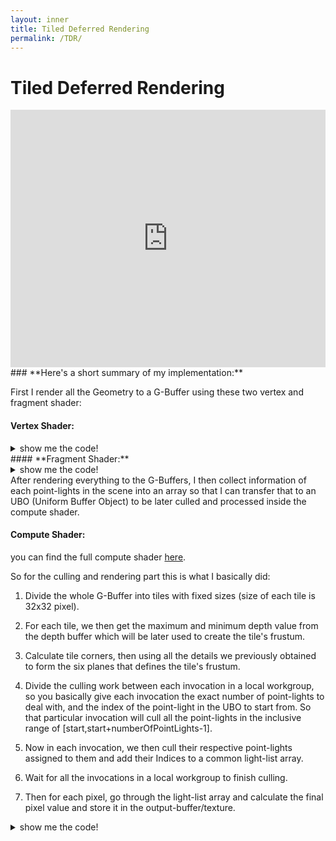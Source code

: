 ```yaml
---
layout: inner
title: Tiled Deferred Rendering
permalink: /TDR/
---
```

# Tiled Deferred Rendering


<iframe width="100%" height="412px" src="https://www.youtube.com/embed/CmAil1rzkHs" title="YouTube video player" frameborder="0" allow="accelerometer; autoplay; clipboard-write; encrypted-media; gyroscope; picture-in-picture" allowfullscreen></iframe>
### **Here's a short summary of my implementation:**

First I render all the Geometry to a G-Buffer using these two vertex and fragment shader:

#### **Vertex Shader:**
<details>
  <summary style='cursor: pointer;'>show me the code!</summary>
{%highlight c++%}
#version 430 core

layout (location = 0) in vec3 aPos;
layout (location = 1) in vec3 normal;
layout (location = 2) in vec2 texCoord;
layout (location = 3) in vec3 tangent;
layout (location = 4) in vec3 bitangent;

layout (std140) uniform Matrices
{
    mat4 proj;
    mat4 view;
};

layout (std140, binding=8) uniform transformMatrices
{
    mat4 transform[1000];    
};

uniform int t_index;
out vec3 Normal;
out vec4 FragPos;
out vec2 uvCoord;
out mat3 TBN;
void main()
{
    mat4 model=transform[t_index];
    gl_Position =proj*view*model*vec4(aPos, 1.0);

    FragPos = model* vec4(aPos, 1.0);


   vec3 T = normalize(vec3(model * vec4(tangent,   0.0)));
   vec3 B = normalize(vec3(model * vec4(bitangent, 0.0)));
   vec3 N = normalize(mat3(transpose(inverse(model))) * normal);
   TBN = mat3(T, B, N);
    Normal=N;
    uvCoord=texCoord;
}
{%endhighlight%}

</details>
#### **Fragment Shader:**
<details>
  <summary style='cursor: pointer;'>show me the code!</summary>
{%highlight c++%}
#version 430 core
layout (location = 0) out vec4 gAlbedoRougness;
layout (location = 1) out vec4 gPosition;
layout (location = 2) out vec4 gNormal;
//r:metallic g:AO
layout (location = 3) out vec4 gPBR;

in vec2 uvCoord;
in vec4 FragPos;
in vec3 Normal;
in mat3 TBN;
struct Material
{
    sampler2D diffuse;
    sampler2D roughness;
    sampler2D metallic;
    sampler2D normal;
    sampler2D ambientocclusion;
    vec3 ambientColor;
    vec3 diffuseColor;
    vec3 specularColor;
    float shininess;

};
uniform float noAO,noMetallic,noRoughness,noNormal;
uniform Material material;
uniform float metallic,roughness;
uniform float ambientocclusion;
uniform float normalStrength;

void main()
{    
    // store the fragment position vector in the first gbuffer texture
    gPosition = FragPos;
    float a=texture(material.diffuse,uvCoord).a;
    if(a<0.5)
        discard;
    if(noNormal<1.0f)
    {
        vec3 nMap=texture(material.normal,uvCoord).rgb;
        nMap=normalize(nMap*2.0-1.0);
        nMap.xy*=normalStrength;
        if(normalStrength==0)
            nMap=vec3(0,0,1);
        // also store the per-fragment normals into the gbuffer
        //gNormal = normalize(Normal);
        gNormal = vec4(normalize(TBN*nMap),1);
    }
    else
        gNormal=vec4(normalize(TBN*vec3(0,0,1)),1);
    // and the diffuse per-fragment color
    gAlbedoRougness.rgb = texture(material.diffuse, uvCoord).rgb;
    // store roughness, metallic and ambient occlusion
    gAlbedoRougness.a=roughness;
    if(noRoughness<1.0f)
        gAlbedoRougness.a = texture(material.roughness, uvCoord).r;
    gPBR=vec4(metallic,ambientocclusion,0,0);
    if(noMetallic<1.0f)
        gPBR.r = texture(material.metallic, uvCoord).r;
    if(noAO<1.0f)
        gPBR.b =texture(material.ambientocclusion,uvCoord).r;

}  
{%endhighlight%}
</details>
After rendering everything to the G-Buffers, I then collect information of each point-lights in the scene into an array so that I can transfer that to an UBO (Uniform Buffer Object) to be later culled and processed inside the compute shader.

#### **Compute Shader:**

you can find the full compute shader [here](https://github.com/SudharsanZen/Akame/blob/main/Assets/Shaders/Deferred/Compute/defCal.comp).

So for the culling and rendering part this is what I basically did:

  1.  Divide the whole G-Buffer into tiles with fixed sizes (size of each tile is 32x32 pixel).

  1.  For each tile, we then get the maximum and minimum depth value from the depth buffer which will be later used to create the tile's frustum.

  1.  Calculate tile corners, then using all the details we previously obtained to form the six planes that defines the tile's frustum.

  1.  Divide the culling work between each invocation in a local workgroup, so you basically give each invocation the exact number of point-lights to deal with, and the index of the point-light in the UBO to start from. So that particular invocation will cull all the point-lights in the inclusive range of [start,start+numberOfPointLights-1].

  1. Now in each invocation, we then cull their respective point-lights assigned to them and add their Indices to a common light-list array.

  1. Wait for all the invocations in a local workgroup to finish culling.

  1. Then for each pixel, go through the light-list array and calculate the final pixel value and store it in the output-buffer/texture.

  <details>
    <summary style='cursor: pointer;'>show me the code!</summary>
The comments explain most of what is happening in the code:
{%highlight c++%}
void main()
{

      /*----------------------------------------------------------------------------------------------------
      light index: it's the index of the light being added to the list of lights to be used after culling.
      The local workgroup divide the work of iterating througg all the lights and culling them.
      the light index is incremented atomically by the current invocation if the light is inside the frustum.

      this value may not exceed 800 or the max point light count.
      this value, by the end of the calculation per workgroup will be the count of point lights afer culling
      initialize the light index to zero.
      ------------------------------------------------------------------------------------------------------*/
      lightIndex=0;

      //current pixel
      ivec2 pixel = ivec2(gl_GlobalInvocationID.xy);
      uint loc=(gl_WorkGroupID.x+gl_WorkGroupID.y)%2;
      vec2 n=vec2(pixel)/vec2(width,height);

      //initialize depth value with current pixel's depth value
      float depthValue=texture(depBuffer,n).r;

      //convert the depthValue [0,1] to unsigned integer [0,MAX_UNSIGNED_INT_VALUE/0XFFFFFFFF]
      //we do this to compare minimum and maximum depth per workGroup
      //the minimum and maximum depth values are use to construct culling frustums
      uint depthInt=uint(depthValue*0xFFFFFFFF);

      //get the maximu and minum depth for the current tile
      atomicMax(maxDepth,depthInt);
      atomicMin(minDepth,depthInt);
      barrier();

      //transform the maxDepth back to normalized floating point value
      float maxD=float(maxDepth)/float(0xFFFFFFFF);

      //the tile's screen coordinates for the current workGroup
      uint minX=gl_WorkGroupID.x*TILE_DIM_X;
      uint minY=gl_WorkGroupID.y*TILE_DIM_Y;
      uint maxX=(gl_WorkGroupID.x+1)*TILE_DIM_X;
      uint maxY=(gl_WorkGroupID.y+1)*TILE_DIM_Y;

      //unprojecting the screen coordinates to the viewSpace
      vec4 tileCorners[4];

      //constants for converting screenSpace points to NDC
      float xC=2.0f/(float(width));
      float yC=2.0f/(float(height));

      /*------------------------------------------------------------------------------------------------
      convert the tile corner points to NDC coordinate and then unProject it to get viewSpace coordinate,
      Shown below is an intutive ¯\_(ツ)_/¯ picture of the tileCorners and their respective index
         y+
         |   3*-----*2
         |    *     *
         |   0*-----*1
         |______________ x+
      --------------------------------------------------------------------------------------------------*/

      //tiles corners on the farPlane
      tileCorners[0]=unProject(vec4(float(minX)*xC-1.0f,float(minY)*yC-1.0f,maxD,1.0f));
      tileCorners[1]=unProject(vec4(float(maxX)*xC-1.0f,float(minY)*yC-1.0f,maxD,1.0f));
      tileCorners[2]=unProject(vec4(float(maxX)*xC-1.0f,float(maxY)*yC-1.0f,maxD,1.0f));
      tileCorners[3]=unProject(vec4(float(minX)*xC-1.0f,float(maxY)*yC-1.0f,maxD,1.0f));

      //all six bounding frustum plane's normals
      vec4 frustum[6];

      //calculating bounding frustum normals
      for(int i=0;i<4;i++)
      {
            frustum[i]=createFrustumFromPoints(tileCorners[i],tileCorners[(i+1)%4],viewMat*vec4(viewPos,1));
      }

      //tiles corner on the near plane to calculate the near culling plane
      tileCorners[0]=unProject(vec4(float(minX)*xC-1.0f,float(minY)*yC-1.0f,0.1,1.0f));
      tileCorners[1]=unProject(vec4(float(maxX)*xC-1.0f,float(minY)*yC-1.0f,0.1,1.0f));
      tileCorners[2]=unProject(vec4(float(maxX)*xC-1.0f,float(maxY)*yC-1.0f,0.1,1.0f));
      tileCorners[3]=unProject(vec4(float(minX)*xC-1.0f,float(maxY)*yC-1.0f,0.1,1.0f));

      //creating the near culling frustum plane
      frustum[4]=createFrustumFromPoints(tileCorners[0],tileCorners[1],tileCorners[2]);

      //the number of point lights to process per invocation in local workgroup
      uint lightPerIndex=int(ceil(float(NUM_POINT_LIGHT)/float(TILE_DIM_X*TILE_DIM_Y)));
      //starting index of main point light buffer for the current invocation to calculate from
      uint startIndex=((gl_LocalInvocationID.x)+(gl_LocalInvocationID.y*TILE_DIM_Y))*lightPerIndex;

      //do the light culling and create lightList that has indices of un culled point lights from the point light buffer
      for(uint i=startIndex;i<startIndex+lightPerIndex && i< NUM_POINT_LIGHT;i++)
      {
            bool inside=true;
            for(uint j=0;j<5;j++)
            {
                  float d=getSignedDistanceFromPlane(frustum[j],(viewMat*ptLight[i].lightPose).xyz);

                  if(d<0 && abs(d)>ptLight[i].constants.w )
                  {
                        inside=false;
                        break;
                  }

            }
            if(inside)
            {
                  uint lindx= atomicAdd(lightIndex,1);
                  lightList[lindx]=i;
            }
      }

      /*------------------------------------------
      calling barriers to wait for all invocations
      of the current workgroup to finish calculating
      point light list for this workgroup.
      --------------------------------------------*/
      groupMemoryBarrier();
      barrier();

      /*----------------------------------------------------------------------
      do the remaining Lighting calculations
      -----------------------------------------------------------------------/
      /----------------------------------------------------------------------
      set the buffer value for the current invocation.this value will be used
      by most of the functions used for lighting or
      shadow calculations.
      -----------------------------------------------------------------------*/

      BufferPixelValues pV;

      pV.norm = vec4(normalize(imageLoad(normal,pixel).xyz),1);
      pV.FragPos=vec4(imageLoad(position,pixel).xyz,1);
      pV.roughness = imageLoad(albedoSpec,pixel).a;  
      pV.albedo=vec4(pow(imageLoad(albedoSpec,pixel).xyz,vec3(2.2f)),1);
      pV.metallic=imageLoad(PBR,pixel).r;
      pV.AO=imageLoad(PBR,pixel).g;

      vec3 result=vec3(0,0,0);

      for(uint i=0;i<lightIndex;i++)
      {
            result+=calcPointLight(ptLight[lightList[i]],pV);

      }

      for(uint i=0;i<NUM_DIR_LIGHT;i++)
      {
            float s=shadowCalculation(pV.FragPos);
            result+=calcDirecLight(DIR_L[i],pV,s);
      }  
      vec3 ambient = vec3(0.03) * pV.albedo.xyz *pV.AO;
      result = ambient + result;
      result=result/(result+vec3(1.0f));
      result=pow(result,vec3(1.0f/2));
      //store the final calculated pixel value to the output buffer
      imageStore(outTexture, pixel,vec4(result, 1.0));       
}
{%endhighlight%}
</details>
